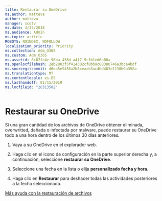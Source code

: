 ```yaml
---
title: Restaurar su OneDrive
ms.author: matteva
author: matteva
manager: scotv
ms.date: 4/25/2018
ms.audience: Admin
ms.topic: article
ROBOTS: NOINDEX, NOFOLLOW
localization_priority: Priority
ms.collection: Adm_O365
ms.custom: Adm_O365
ms.assetid: 8c07fc4e-98ba-438d-a4f7-9cfb1ed6a08a
ms.openlocfilehash: 2eb2803f5f414302cf0bb8c88380746a3bca4bdf
ms.sourcegitcommit: d6ea5e9458a2b8ceaab3ac4bd483e1130b9a398a
ms.translationtype: MT
ms.contentlocale: es-ES
ms.lasthandoff: 01/15/2019
ms.locfileid: "28313502"
---
```

# <a name="restore-your-onedrive"></a>Restaurar su OneDrive

Si una gran cantidad de los archivos de OneDrive obtener eliminada, overwritted, dañada o infectada por malware, puede restaurar su OneDrive todo a una hora dentro de los últimos 30 días anteriores.
  
1. Vaya a su OneDrive en el explorador web.
    
2. Haga clic en el icono de configuración en la parte superior derecha y, a continuación, seleccione **restaurar su OneDrive**.
    
3. Seleccione una fecha en la lista o elija **personalizado fecha y hora**.
    
4. Haga clic en **Restaurar** para deshacer todas las actividades posteriores a la fecha seleccionada. 
    
[Más ayuda con la restauración de archivos](https://go.microsoft.com/fwlink/?linkid=872874)
  

